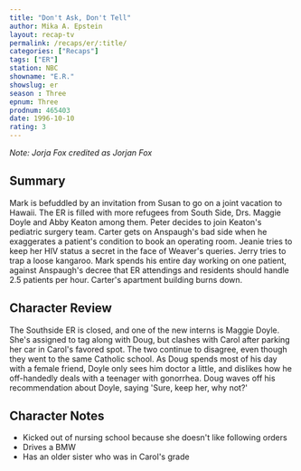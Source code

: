 ```yaml
---
title: "Don't Ask, Don't Tell"
author: Mika A. Epstein
layout: recap-tv
permalink: /recaps/er/:title/
categories: ["Recaps"]
tags: ["ER"]
station: NBC
showname: "E.R."
showslug: er
season : Three  
epnum: Three  
prodnum: 465403    
date: 1996-10-10  
rating: 3  
---
```


_Note: Jorja Fox credited as Jorjan Fox_

## Summary  
  
Mark is befuddled by an invitation from Susan to go on a joint vacation to Hawaii. The ER is filled with more refugees from South Side, Drs. Maggie Doyle and Abby Keaton among them. Peter decides to join Keaton's pediatric surgery team. Carter gets on Anspaugh's bad side when he exaggerates a patient's condition to book an operating room. Jeanie tries to keep her HIV status a secret in the face of Weaver's queries. Jerry tries to trap a loose kangaroo. Mark spends his entire day working on one patient, against Anspaugh's decree that ER attendings and residents should handle 2.5 patients per hour. Carter's apartment building burns down.

## Character Review  
  
The Southside ER is closed, and one of the new interns is Maggie Doyle. She's assigned to tag along with Doug, but clashes with Carol after parking her car in Carol's favored spot. The two continue to disagree, even though they went to the same Catholic school. As Doug spends most of his day with a female friend, Doyle only sees him doctor a little, and dislikes how he off-handedly deals with a teenager with gonorrhea. Doug waves off his recommendation about Doyle, saying 'Sure, keep her, why not?'

## Character Notes  
  
* Kicked out of nursing school because she doesn't like following orders  
* Drives a BMW  
* Has an older sister who was in Carol's grade